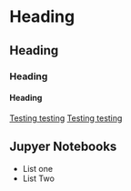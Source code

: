 # Heading
## Heading
### Heading
#### Heading

[Testing testing](http://kierancondon.github.io/test.md)
[Testing testing](http://kierancondon.github.io)

## Jupyer Notebooks

- List one
- List Two

